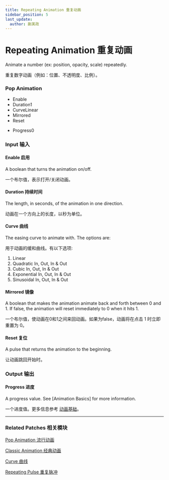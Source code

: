 ```yaml
---
title: Repeating Animation 重复动画
sidebar_position: 5
last_update:
  author: 蒯美政
---
```


# Repeating Animation 重复动画

Animate a number (ex: position, opacity, scale) repeatedly.

重复数字动画（例如：位置、不透明度、比例）。

<div className="patch-container">
    <div className="patch processor">
        <h3>Pop Animation</h3>
        <ul className="inputs">
            <li>Enable <span className="checkbox-off"></span></li>
            <li>Duration<span>1</span></li>
            <li>Curve<span>Linear</span></li>
            <li>Mirrored <span className="checkbox-off"></span></li>
            <li>Reset <span className="patch-pulse-preview"><span className="dot"></span></span></li>
        </ul>
        <ul className="outputs">
            <li>Progress<span>0</span></li>
        </ul>
    </div>
</div>


<div className="port-descriptions">
<div className="inputs">

### Input 输入

#### Enable 启用

A boolean that turns the animation on/off.

一个布尔值，表示打开/关闭动画。

#### Duration 持续时间

The length, in seconds, of the animation in one direction.

动画在一个方向上的长度，以秒为单位。

#### Curve 曲线

The easing curve to animate with. The options are:

用于动画的缓和曲线。有以下选项:

1. Linear
2. Quadratic In, Out, In & Out
3. Cubic In, Out, In & Out
4. Exponential In, Out, In & Out
5. Sinusoidal In, Out, In & Out

#### Mirrored 镜像

A boolean that makes the animation animate back and forth between 0 and 1. If false, the animation will reset immediately to 0 when it hits 1.

一个布尔值，使动画在0和1之间来回动画。如果为false，动画将在点击 1 时立即重置为 0。

#### Reset 复位

A pulse that returns the animation to the beginning.

让动画跳回开始时。

</div>
<div className="outputs">

### Output 输出

#### Progress 进度

A progress value. See [Animation Basics] for more information.

一个进度值。更多信息参考 [动画基础](#)。

</div>
</div>

---

### Related Patches 相关模块

[Pop Animation 流行动画](./Pop%20Animation.md)

[Classic Animation 经典动画](./Classic%20Animation.md)

[Curve 曲线](./Curve.md)

[Repeating Pulse 重复脉冲](./../Utility/Repeating%20Pulse.md)

